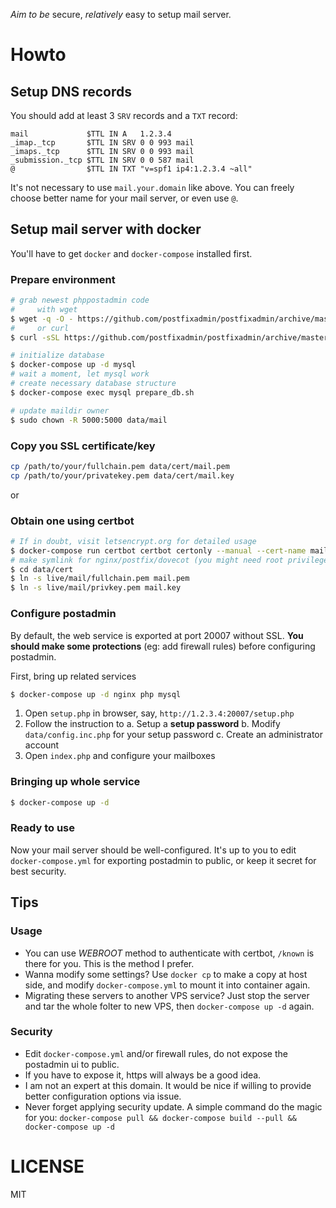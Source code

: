 *Aim to be* secure, *relatively* easy to setup mail server.

# Howto

## Setup DNS records

You should add at least 3 `SRV` records and a `TXT` record:

```dns
mail             $TTL IN A   1.2.3.4
_imap._tcp       $TTL IN SRV 0 0 993 mail
_imaps._tcp      $TTL IN SRV 0 0 993 mail
_submission._tcp $TTL IN SRV 0 0 587 mail
@                $TTL IN TXT "v=spf1 ip4:1.2.3.4 ~all"
```

It's not necessary to use `mail.your.domain` like above. You can freely choose better name for your mail server, or even use `@`.

## Setup mail server with docker

You'll have to get `docker` and `docker-compose` installed first.

### Prepare environment

```sh
# grab newest phppostadmin code
#     with wget
$ wget -q -O - https://github.com/postfixadmin/postfixadmin/archive/master.tar.gz | tar zxf - --strip-component 1 -C data/postadmin
#     or curl
$ curl -sSL https://github.com/postfixadmin/postfixadmin/archive/master.tar.gz | tar zxf - --strip-component 1 -C data/postadmin

# initialize database
$ docker-compose up -d mysql
# wait a moment, let mysql work
# create necessary database structure
$ docker-compose exec mysql prepare_db.sh

# update maildir owner
$ sudo chown -R 5000:5000 data/mail
```

### Copy you SSL certificate/key

```sh
cp /path/to/your/fullchain.pem data/cert/mail.pem
cp /path/to/your/privatekey.pem data/cert/mail.key
```

or

### Obtain one using certbot

```sh
# If in doubt, visit letsencrypt.org for detailed usage
$ docker-compose run certbot certbot certonly --manual --cert-name mail
# make symlink for nginx/postfix/dovecot (you might need root privilege)
$ cd data/cert
$ ln -s live/mail/fullchain.pem mail.pem
$ ln -s live/mail/privkey.pem mail.key
```

### Configure postadmin

By default, the web service is exported at port 20007 without SSL. **You should make some protections** (eg: add firewall rules) before configuring postadmin.

First, bring up related services

```sh
$ docker-compose up -d nginx php mysql
```

1. Open `setup.php` in browser, say, `http://1.2.3.4:20007/setup.php`
2. Follow the instruction to
   a. Setup a **setup password**
   b. Modify `data/config.inc.php` for your setup password
   c. Create an administrator account
3. Open `index.php` and configure your mailboxes

### Bringing up whole service

```sh
$ docker-compose up -d
```

### Ready to use

Now your mail server should be well-configured. It's up to you to edit `docker-compose.yml` for exporting postadmin to public, or keep it secret for best security.

## Tips

### Usage

- You can use *WEBROOT* method to authenticate with certbot, `/known` is there for you. This is the method I prefer.
- Wanna modify some settings? Use `docker cp` to make a copy at host side, and modify `docker-compose.yml` to mount it into container again.
- Migrating these servers to another VPS service? Just stop the server and tar the whole folter to new VPS, then `docker-compose up -d` again.

### Security

- Edit `docker-compose.yml` and/or firewall rules, do not expose the postadmin ui to public.
- If you have to expose it, https will always be a good idea.
- I am not an expert at this domain. It would be nice if willing to provide better configuration options via issue.
- Never forget applying security update. A simple command do the magic for you: `docker-compose pull && docker-compose build --pull && docker-compose up -d`

# LICENSE

MIT

